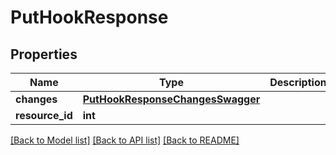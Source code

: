 # PutHookResponse

## Properties
Name | Type | Description | Notes
------------ | ------------- | ------------- | -------------
**changes** | [**PutHookResponseChangesSwagger**](PutHookResponseChangesSwagger.md) |  | [optional] 
**resource_id** | **int** |  | [optional] 

[[Back to Model list]](../README.md#documentation-for-models) [[Back to API list]](../README.md#documentation-for-api-endpoints) [[Back to README]](../README.md)

